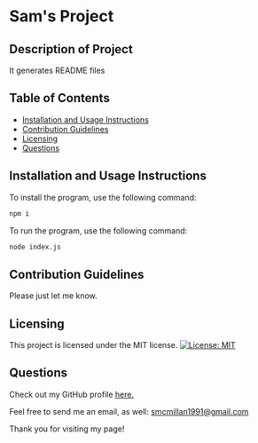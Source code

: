 # Sam's Project

## Description of Project

It generates README files

## Table of Contents

- [Installation and Usage Instructions](#installation-and-usage-instructions)
- [Contribution Guidelines](#contribution-guidelines)
- [Licensing](#licensing)
- [Questions](#questions)

## Installation and Usage Instructions
To install the program, use the following command:

~~~bash
npm i
~~~

To run the program, use the following command:

~~~bash
node index.js
~~~

## Contribution Guidelines
Please just let me know.

## Licensing
This project is licensed under the MIT license. 
[![License: MIT](https://img.shields.io/badge/License-MIT-yellow.svg)](https://opensource.org/licenses/MIT)

## Questions
Check out my GitHub profile [here.](https://github.com/smcmillan28)

Feel free to send me an email, as well: smcmillan1991@gmail.com

Thank you for visiting my page!

